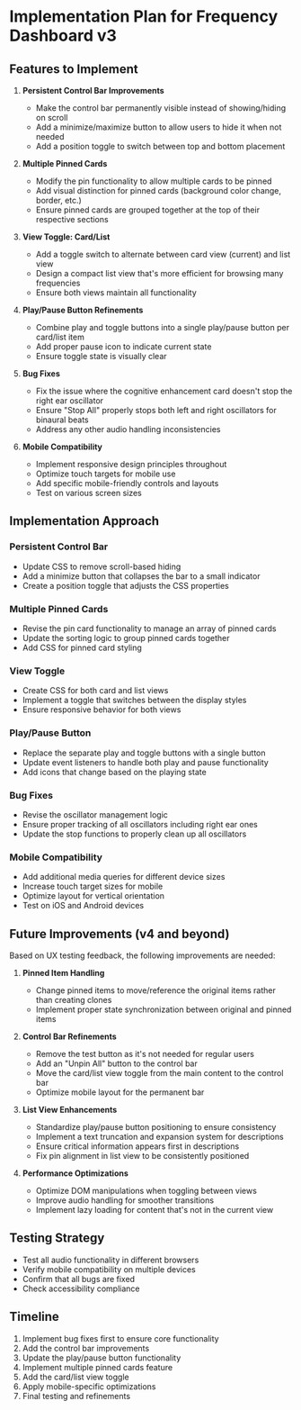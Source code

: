 # Implementation Plan for Frequency Dashboard v3

## Features to Implement

1. **Persistent Control Bar Improvements**
   - Make the control bar permanently visible instead of showing/hiding on scroll
   - Add a minimize/maximize button to allow users to hide it when not needed
   - Add a position toggle to switch between top and bottom placement

2. **Multiple Pinned Cards**
   - Modify the pin functionality to allow multiple cards to be pinned
   - Add visual distinction for pinned cards (background color change, border, etc.)
   - Ensure pinned cards are grouped together at the top of their respective sections

3. **View Toggle: Card/List**
   - Add a toggle switch to alternate between card view (current) and list view
   - Design a compact list view that's more efficient for browsing many frequencies
   - Ensure both views maintain all functionality

4. **Play/Pause Button Refinements**
   - Combine play and toggle buttons into a single play/pause button per card/list item
   - Add proper pause icon to indicate current state
   - Ensure toggle state is visually clear

5. **Bug Fixes**
   - Fix the issue where the cognitive enhancement card doesn't stop the right ear oscillator
   - Ensure "Stop All" properly stops both left and right oscillators for binaural beats
   - Address any other audio handling inconsistencies

6. **Mobile Compatibility**
   - Implement responsive design principles throughout
   - Optimize touch targets for mobile use
   - Add specific mobile-friendly controls and layouts
   - Test on various screen sizes

## Implementation Approach

### Persistent Control Bar
- Update CSS to remove scroll-based hiding
- Add a minimize button that collapses the bar to a small indicator
- Create a position toggle that adjusts the CSS properties

### Multiple Pinned Cards
- Revise the pin card functionality to manage an array of pinned cards
- Update the sorting logic to group pinned cards together
- Add CSS for pinned card styling

### View Toggle
- Create CSS for both card and list views
- Implement a toggle that switches between the display styles
- Ensure responsive behavior for both views

### Play/Pause Button
- Replace the separate play and toggle buttons with a single button
- Update event listeners to handle both play and pause functionality
- Add icons that change based on the playing state

### Bug Fixes
- Revise the oscillator management logic
- Ensure proper tracking of all oscillators including right ear ones
- Update the stop functions to properly clean up all oscillators

### Mobile Compatibility
- Add additional media queries for different device sizes
- Increase touch target sizes for mobile
- Optimize layout for vertical orientation
- Test on iOS and Android devices

## Future Improvements (v4 and beyond)

Based on UX testing feedback, the following improvements are needed:

1. **Pinned Item Handling**
   - Change pinned items to move/reference the original items rather than creating clones
   - Implement proper state synchronization between original and pinned items

2. **Control Bar Refinements**
   - Remove the test button as it's not needed for regular users
   - Add an "Unpin All" button to the control bar
   - Move the card/list view toggle from the main content to the control bar
   - Optimize mobile layout for the permanent bar

3. **List View Enhancements**
   - Standardize play/pause button positioning to ensure consistency
   - Implement a text truncation and expansion system for descriptions
   - Ensure critical information appears first in descriptions
   - Fix pin alignment in list view to be consistently positioned

4. **Performance Optimizations**
   - Optimize DOM manipulations when toggling between views
   - Improve audio handling for smoother transitions
   - Implement lazy loading for content that's not in the current view

## Testing Strategy
- Test all audio functionality in different browsers
- Verify mobile compatibility on multiple devices
- Confirm that all bugs are fixed
- Check accessibility compliance

## Timeline
1. Implement bug fixes first to ensure core functionality
2. Add the control bar improvements
3. Update the play/pause button functionality
4. Implement multiple pinned cards feature
5. Add the card/list view toggle
6. Apply mobile-specific optimizations
7. Final testing and refinements 